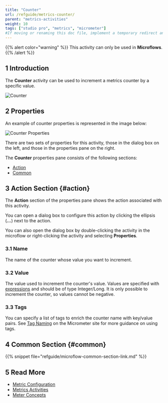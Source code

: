 ```yaml
---
title: "Counter"
url: /refguide/metrics-counter/
parent: "metrics-activities"
weight: 10
tags: ["studio pro", "metrics", "micrometer"]
#If moving or renaming this doc file, implement a temporary redirect and let the respective team know they should update the URL in the product. See Mapping to Products for more details.
---
```


{{% alert color="warning" %}}
This activity can only be used in **Microflows**.
{{% /alert %}}

## 1 Introduction

The **Counter** activity can be used to increment a metrics counter by a specific value.

![Counter](/attachments/refguide/modeling/application-logic/microflows-and-nanoflows/activities/metrics-activities/metrics-counter/counter.png)

## 2 Properties

An example of counter properties is represented in the image below:

![Counter Properties](/attachments/refguide/modeling/application-logic/microflows-and-nanoflows/activities/metrics-activities/metrics-counter/counter-properties.png)

There are two sets of properties for this activity, those in the dialog box on the left, and those in the properties pane on the right.

The **Counter** properties pane consists of the following sections:

* [Action](#action)
* [Common](#common)

## 3 Action Section {#action}

The **Action** section of the properties pane shows the action associated with this activity.

You can open a dialog box to configure this action by clicking the ellipsis (**…**) next to the action.

You can also open the dialog box by double-clicking the activity in the microflow or right-clicking the activity and selecting **Properties**.

### 3.1 Name

The name of the counter whose value you want to increment.

### 3.2 Value

The value used to increment the counter's value. Values are specified with [expressions](/refguide/expressions/) and should be of type Integer/Long. It is only possible to increment the counter, so values cannot be negative.

### 3.3 Tags

You can specify a list of tags to enrich the counter name with key/value pairs. See [Tag Naming](https://micrometer.io/docs/concepts#_tag_naming) on the Micrometer site for more guidance on using tags.

## 4 Common Section {#common}

{{% snippet file="refguide/microflow-common-section-link.md" %}}

## 5 Read More

* [Metric Configuration](/refguide/metrics/)
* [Metrics Activities](/refguide/metrics-activities/)
* [Meter Concepts](https://micrometer.io/docs/concepts)
